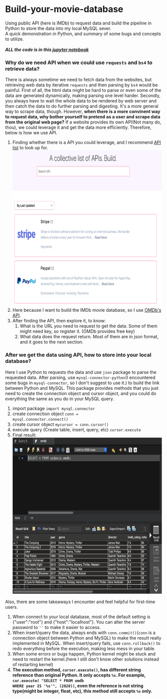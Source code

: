 # Build-your-movie-database
Using public API (here is IMDb) to request data and build the pipeline in Python to store the data into my local MySQL sever.<br>A quick demonstration in Python, and summary of some bugs and concepts to utilize.</br>
<br>***ALL the code is in this [jupyter notebook](https://github.com/TeddyWang0202/Build-your-movie-database/blob/master/Python_SQL_IMDb.ipynb)***</br> 

### Why do we need API when we could use <code>requests</code> and <code>bs4</code> to retrieve data?
There is always sometime we need to fetch data from the websites, but retrieving web data by iterative <code>requests</code> and then parsing by <code>bs4</code> would be painful. First of all, the html data might be hard to parse or even some of the data are generated dynamically, making parsing one level harder. Secondly, you always have to wait the whole data to be rendered by web server and then catch the data to do further parsing and digesting. It's a more general way to scrape data, though. However, **when there is a more convinent way to request data, why bother yourself to pretend as a user and scrape data from the original web page?** If a website provides its own API(Not many do, thou), we could leverage it and get the data more efficiently. Therefore, below is how we use API.

1. Finding whether there is a API you could leverage, and I recommend [API list](https://apilist.fun/) to look up for. <img src="./img/apilist.png" width="500" height="500">
2. Here because I want to build the IMDb movie database, so I use [OMDb's API](http://www.omdbapi.com/).
3. After finding the API, then explore it, to know:
    1. What is the URL you need to request to get the data. Some of them might need key, so register it. (OMDb provides free key)
    2. What data does the request return. Most of them are in json format, and it goes to the next section.


### After we get the data using API, how to store into your local database?
Here I use Python to requests the data and use <code>json</code> package to parse the requested data. After parsing, use <code>mysql-connector-python</code>(I encountered some bugs in <code>mysql-connector</code>, so I don't suggest to use it.) to build the link between Python and MySQL. This package provides methods that you just need to create the connection object and cursor object, and you could do everything the same as you do in your MySQL query.
1. import package <code>import mysql.connector</code>
2. create connection object <code>conn = mysql.connector.connect()</code>
3. create cursor object <code>mycursor = conn.cursor()</code>
4. execute query (Create table, insert, query, etc) <code>cursor.execute</code>
5. Final result:
<br><img src="./img/result.png" width="500" height="500"> </br>

Also, there are some takeaways I encounter and feel helpful for first-time users.
1. When connect to your local database, most of the default setting is \{"user":"root"\} and \{"host":"localhost"\}. You can alter the server password to <code>''</code> to make it easier to access.
2. When insert/query the data, always ends with <code>conn.commit()</code>(<code>conn</code> is a connection object between Python and MySQL) to make the result really implemented in MySQL. When insert/query fails, use <code>conn.rollback()</code> to redo everything before the execution, making less mess in your table.
3. When some errors or bugs happen, Python kernel might be stuck and need to restart the kernel.(here I still don't know other solutions instead of restarting kernel)
4. **The execution method, <code>cursor.execute()</code>, has different string reference than original Python. It only accepts <code>%s</code>. For example, <code>cur.execute( "SELECT * FROM omdb WHERE year IS '%s'", (2020))</code>, even the reference is not string type(might be integer, float, etc), this method still accepts <code>%s</code> only.**
